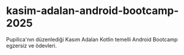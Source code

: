 # kasim-adalan-android-bootcamp-2025
Pupilica'nın düzenlediği Kasım Adalan Kotlin temelli Android Bootcamp egzersiz ve ödevleri.
